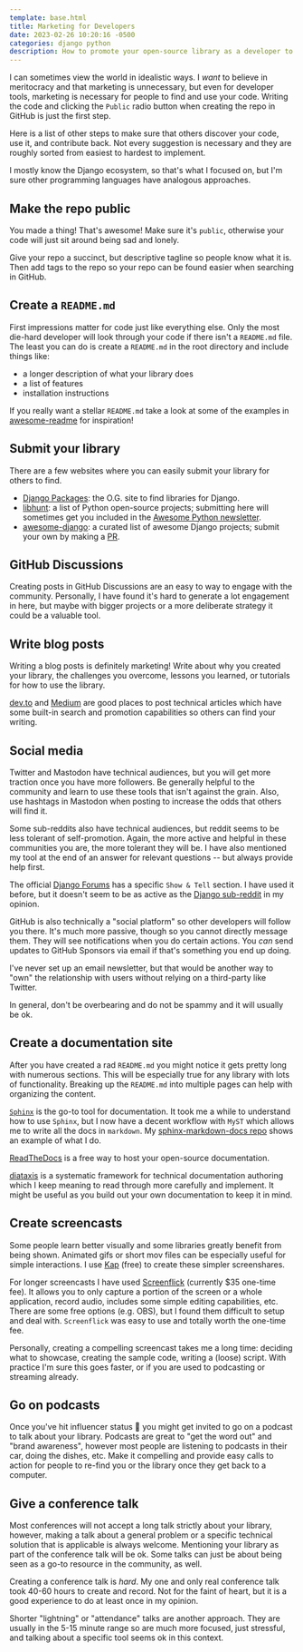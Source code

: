 ```yaml
---
template: base.html
title: Marketing for Developers
date: 2023-02-26 10:20:16 -0500
categories: django python
description: How to promote your open-source library as a developer to other developers.
---
```


I can sometimes view the world in idealistic ways. I _want_ to believe in meritocracy and that marketing is unnecessary, but even for developer tools, marketing is necessary for people to find and use your code. Writing the code and clicking the `Public` radio button when creating the repo in GitHub is just the first step.

Here is a list of other steps to make sure that others discover your code, use it, and contribute back. Not every suggestion is necessary and they are roughly sorted from easiest to hardest to implement.

I mostly know the Django ecosystem, so that's what I focused on, but I'm sure other programming languages have analogous approaches.

## Make the repo public

You made a thing! That's awesome! Make sure it's `public`, otherwise your code will just sit around being sad and lonely.

Give your repo a succinct, but descriptive tagline so people know what it is. Then add tags to the repo so your repo can be found easier when searching in GitHub.

## Create a `README.md`

First impressions matter for code just like everything else. Only the most die-hard developer will look through your code if there isn't a `README.md` file. The least you can do is create a `README.md` in the root directory and include things like:

- a longer description of what your library does
- a list of features
- installation instructions

If you really want a stellar `README.md` take a look at some of the examples in [awesome-readme](https://github.com/matiassingers/awesome-readme) for inspiration!

## Submit your library

There are a few websites where you can easily submit your library for others to find.

- [Django Packages](https://djangopackages.org/): the O.G. site to find libraries for Django.
- [libhunt](https://python.libhunt.com/): a list of Python open-source projects; submitting here will sometimes get you included in the [Awesome Python newsletter](https://python.libhunt.com/newsletter).
- [awesome-django](https://awesomedjango.org/): a curated list of awesome Django projects; submit your own by making a [PR](https://github.com/wsvincent/awesome-django).

## GitHub Discussions

Creating posts in GitHub Discussions are an easy to way to engage with the community. Personally, I have found it's hard to generate a lot engagement in here, but maybe with bigger projects or a more deliberate strategy it could be a valuable tool.

## Write blog posts

Writing a blog posts is definitely marketing! Write about why you created your library, the challenges you overcome, lessons you learned, or tutorials for how to use the library.

[dev.to](https://dev.to/) and [Medium](https://medium.com/) are good places to post technical articles which have some built-in search and promotion capabilities so others can find your writing.

## Social media

Twitter and Mastodon have technical audiences, but you will get more traction once you have more followers. Be generally helpful to the community and learn to use these tools that isn't against the grain. Also, use hashtags in Mastodon when posting to increase the odds that others will find it.

Some sub-reddits also have technical audiences, but reddit seems to be less tolerant of self-promotion. Again, the more active and helpful in these communities you are, the more tolerant they will be. I have also mentioned my tool at the end of an answer for relevant questions -- but always provide help first.

The official [Django Forums](https://forum.djangoproject.com/) has a specific `Show & Tell` section. I have used it before, but it doesn't seem to be as active as the [Django sub-reddit](https://www.reddit.com/r/django/) in my opinion.

GitHub is also technically a "social platform" so other developers will follow you there. It's much more passive, though so you cannot directly message them. They will see notifications when you do certain actions. You _can_ send updates to GitHub Sponsors via email if that's something you end up doing.

I've never set up an email newsletter, but that would be another way to "own" the relationship with users without relying on a third-party like Twitter.

In general, don't be overbearing and do not be spammy and it will usually be ok.

## Create a documentation site

After you have created  a rad `README.md` you might notice it gets pretty long with numerous sections. This will be especially true for any library with lots of functionality. Breaking up the `README.md` into multiple pages can help with organizing the content.

[`Sphinx`](https://www.sphinx-doc.org/) is the go-to tool for documentation. It took me a while to understand how to use `Sphinx`, but I now have a decent workflow with `MyST` which allows me to write all the docs in `markdown`. My [sphinx-markdown-docs repo](https://github.com/adamghill/sphinx-markdown-docs) shows an example of what I do.

[ReadTheDocs](https://readthedocs.org/) is a free way to host your open-source documentation.

[diataxis](https://diataxis.fr/) is a systematic framework for technical documentation authoring which I keep meaning to read through more carefully and implement. It might be useful as you build out your own documentation to keep it in mind.

## Create screencasts

Some people learn better visually and some libraries greatly benefit from being shown. Animated gifs or short mov files can be especially useful for simple interactions. I use [Kap](https://getkap.co/) (free) to create these simpler screenshares.

For longer screencasts I have used [Screenflick](https://www.araelium.com/screenflick-mac-screen-recorder) (currently $35 one-time fee). It allows you to only capture a portion of the screen or a whole application, record audio, includes some simple editing capabilities, etc. There are some free options (e.g. OBS), but I found them difficult to setup and deal with. `Screenflick` was easy to use and totally worth the one-time fee.

Personally, creating a compelling screencast takes me a long time: deciding what to showcase, creating the sample code, writing a (loose) script. With practice I'm sure this goes faster, or if you are used to podcasting or streaming already.

## Go on podcasts

Once you've hit influencer status 🫣 you might get invited to go on a podcast to talk about your library. Podcasts are great to "get the word out" and "brand awareness", however most people are listening to podcasts in their car, doing the dishes, etc. Make it compelling and provide easy calls to action for people to re-find you or the library once they get back to a computer.

## Give a conference talk

Most conferences will not accept a long talk strictly about your library, however, making a talk about a general problem or a specific technical solution that is applicable is always welcome. Mentioning your library as part of the conference talk will be ok. Some talks can just be about being seen as a go-to resource in the community, as well.

Creating a conference talk is _hard_. My one and only real conference talk took 40-60 hours to create and record. Not for the faint of heart, but it is a good experience to do at least once in my opinion.

Shorter "lightning" or "attendance" talks are another approach. They are usually in the 5-15 minute range so are much more focused, just stressful, and talking about a specific tool seems ok in this context.
